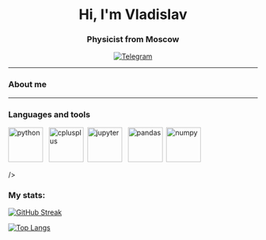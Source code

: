 <div id="header" align="center">
  <h1>Hi, I'm Vladislav</h1>
  <h3>Physicist from Moscow</h3>
</div>
<div id="contacts" align="center">
  <a href="https://web.telegram.org/k/#@vwv_inc">
    <img src="https://img.shields.io/badge/Telegram-blue?style=for-the-badge&logo=telegram&logoColor=white" alt="Telegram"/>
  </a>
</div>

---

<h3>About me</h3>


---

<h3>Languages and tools</h3>
<div>
  <img src="https://cdn.jsdelivr.net/gh/devicons/devicon/icons/python/python-original-wordmark.svg" title="python" width="70" height="70"/> &nbsp;
  <img src="https://cdn.jsdelivr.net/gh/devicons/devicon/icons/cplusplus/cplusplus-original.svg" title="cplusplus" width="70" height="70"/>&nbsp;
  <img src="https://cdn.jsdelivr.net/gh/devicons/devicon/icons/jupyter/jupyter-original-wordmark.svg" title="jupyter" width="70" height="70"/> &nbsp;
  <img src="https://cdn.jsdelivr.net/gh/devicons/devicon/icons/pandas/pandas-original-wordmark.svg" title="pandas" width="70" height="70"/>&nbsp;
  <img src="https://cdn.jsdelivr.net/gh/devicons/devicon/icons/numpy/numpy-original-wordmark.svg" title="numpy" width="70" height="70"/>
  
  />
          
          
          

          
</div>
            
          
### My stats:
[![GitHub Streak](http://github-readme-streak-stats.herokuapp.com?user=VladislavVoskoboinik&theme=dark&background=000000)](https://git.io/streak-stats)

[![Top Langs](https://github-readme-stats.vercel.app/api/top-langs/?username=VladislavVoskoboinik)](https://github.com/anuraghazra/github-readme-stats)


<!---
VladislavVoskoboinik/VladislavVoskoboinik is a ✨ special ✨ repository because its `README.md` (this file) appears on your GitHub profile.
You can click the Preview link to take a look at your changes.
--->

